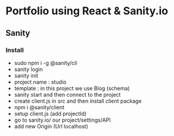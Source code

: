 # Portfolio using React & Sanity.io

## Sanity

### Install

- sudo npm i -g @sanity/cli
- sanity login
- sanity init
- project name : studio
- template : in this project we use Blog (schema)
- sanity start and then connect to the project
- create client.js in src and then install client package
- npm i @sanity/client
- setup client.js (add projectId)
- go to sanity.io/ our project/settings/API
- add new Origin (Url localhost)
